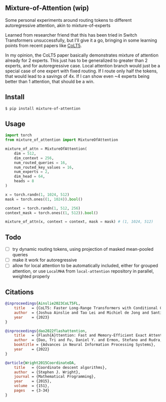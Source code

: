 ## Mixture-of-Attention (wip)

Some personal experiments around routing tokens to different autoregressive attention, akin to mixture-of-experts

Learned from researcher friend that this has been tried in Switch Transformers unsuccessfully, but I'll give it a go, bringing in some learning points from recent papers like <a href="https://github.com/lucidrains/CoLT5-attention">CoLT5</a>.

In my opinion, the CoLT5 paper basically demonstrates mixture of attention already for 2 experts. This just has to be generalized to greater than 2 experts, and for autoregressive case. Local attention branch would just be a special case of one expert with fixed routing. If I route only half the tokens, that would lead to a savings of 4x. If I can show even ~4 experts being better than 1 attention, that should be a win.

## Install

```bash
$ pip install mixture-of-attention
```

## Usage

```python
import torch
from mixture_of_attention import MixtureOfAttention

mixture_of_attn = MixtureOfAttention(
    dim = 512,
    dim_context = 256,
    num_routed_queries = 16,
    num_routed_key_values = 16,
    num_experts = 2,
    dim_head = 64,
    heads = 8
)

x = torch.randn(1, 1024, 512)
mask = torch.ones((1, 1024)).bool()

context = torch.randn(1, 512, 256)
context_mask = torch.ones((1, 512)).bool()

mixture_of_attn(x, context = context, mask = mask) # (1, 1024, 512)
```

## Todo

- [ ] try dynamic routing tokens, using projection of masked mean-pooled queries
- [ ] make it work for autoregressive
- [ ] allow for local attention to be automatically included, either for grouped attention, or use `LocalMHA` from `local-attention` repository in parallel, weighted properly

## Citations

```bibtex
@inproceedings{Ainslie2023CoLT5FL,
    title   = {CoLT5: Faster Long-Range Transformers with Conditional Computation},
    author  = {Joshua Ainslie and Tao Lei and Michiel de Jong and Santiago Ontan'on and Siddhartha Brahma and Yury Zemlyanskiy and David Uthus and Mandy Guo and James Lee-Thorp and Yi Tay and Yun-Hsuan Sung and Sumit Sanghai},
    year    = {2023}
}
```

```bibtex
@inproceedings{dao2022flashattention,
    title   = {Flash{A}ttention: Fast and Memory-Efficient Exact Attention with {IO}-Awareness},
    author  = {Dao, Tri and Fu, Daniel Y. and Ermon, Stefano and Rudra, Atri and R{\'e}, Christopher},
    booktitle = {Advances in Neural Information Processing Systems},
    year    = {2022}
}
```

```bibtex
@article{Wright2015CoordinateDA,
    title   = {Coordinate descent algorithms},
    author  = {Stephen J. Wright},
    journal = {Mathematical Programming},
    year    = {2015},
    volume  = {151},
    pages   = {3-34}
}
```
